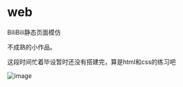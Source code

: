 # web
BiliBili静态页面模仿

不成熟的小作品。

这段时间忙着毕设暂时还没有搭建完，算是html和css的练习吧

![image](https://user-images.githubusercontent.com/102008841/170415855-c00b68e5-2a36-44a0-a6ad-5eb27e72b718.png)
